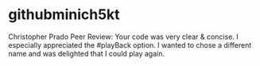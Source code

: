 # githubminich5kt
Christopher Prado Peer Review: Your code was very clear & concise. I especially appreciated the #playBack option. I wanted to chose a different name and was delighted that I could play again.
